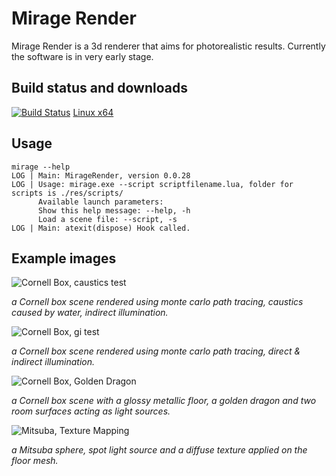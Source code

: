 Mirage Render
======

Mirage Render is a 3d renderer that aims for photorealistic results. Currently the software is in very early stage.

Build status and downloads
------------
[![Build Status](http://harha.us.to:8080/buildStatus/icon?job=MirageRender_Linux_build)](http://harha.us.to:8080/job/MirageRender_Linux_build/) [Linux x64](http://harha.us.to/jenkins/MirageRender_Linux/)

Usage
-----

```
mirage --help
LOG | Main: MirageRender, version 0.0.28
LOG | Usage: mirage.exe --script scriptfilename.lua, folder for scripts is ./res/scripts/
      Available launch parameters:
      Show this help message: --help, -h
      Load a scene file: --script, -s
LOG | Main: atexit(dispose) Hook called.
```

Example images
--------------

![Cornell Box, caustics test](img/mirage_water3.png "Cornell Box, caustics test")

_a Cornell box scene rendered using monte carlo path tracing, caustics caused by water, indirect illumination._

![Cornell Box, gi test](img/mirage_cornellbox_plight.png "Cornell Box, gi test")

_a Cornell box scene rendered using monte carlo path tracing, direct & indirect illumination._

![Cornell Box, Golden Dragon](img/golden_dragon.png "Cornell Box, glossy material test")

_a Cornell box scene with a glossy metallic floor, a golden dragon and two room surfaces acting as light sources._

![Mitsuba, Texture Mapping](img/texturemapping.png "Mitsuba, texture mapping test")

_a Mitsuba sphere, spot light source and a diffuse texture applied on the floor mesh._